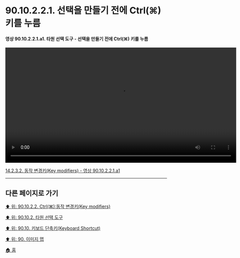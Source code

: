 # 90.10.2.2.1. 선택을 만들기 전에 Ctrl(⌘) 키를 누름

<a id="90-10-02-02-01-a1"></a>

#### 영상 90.10.2.2.1.a1. 타원 선택 도구 - 선택을 만들기 전에 Ctrl(⌘) 키를 누름
<video controls="controls" width="720" src="https://github.com/wonder13662/gimp/assets/15767104/7295065a-c665-4020-b5c0-5505421f0a58"></video>

[14.2.3.2. 동작 변경키(Key modifiers) - 영상 90.10.2.2.1.a1](./14-02-03-02-key_modifiers.md#90-10-02-02-01-a1)

***

## 다른 페이지로 가기

[⬆️ 위: 90.10.2.2. Ctrl(⌘):동작 변경키(Key modifiers)](./90-10-02-02-00-key_modifier-ctrl.md)

[⬆️ 위: 90.10.2. 타원 선택 도구](./90-10-02-00-ellipse_select.md)

[⬆️ 위: 90.10. 키보드 단축키(Keyboard Shortcut)](./90-10-00-keyboard_shortcut.md)

[⬆️ 위: 90. 이미지 맵](./90-00-image-map.md)

[🏠 홈](./00-home.md)